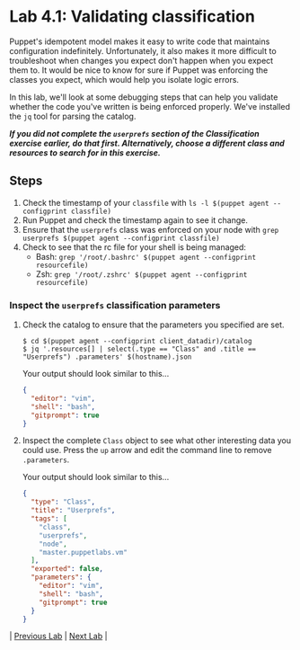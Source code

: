 # Lab 4.1: Validating classification

Puppet's idempotent model makes it easy to write code that maintains configuration indefinitely. Unfortunately, it also makes it more difficult to troubleshoot when changes you expect don't happen when you expect them to. It would be nice to know for sure if Puppet was enforcing the classes you expect, which would help you isolate logic errors.

In this lab, we'll look at some debugging steps that can help you validate whether the code you've written is being enforced properly. We've installed the `jq` tool for parsing the catalog.

**_If you did not complete the `userprefs` section of the Classification exercise earlier, do that first. Alternatively, choose a different class and resources to search for in this exercise._**

## Steps

1. Check the timestamp of your `classfile` with `ls -l $(puppet agent --configprint classfile)`
1. Run Puppet and check the timestamp again to see it change.
1. Ensure that the `userprefs` class was enforced on your node with `grep userprefs $(puppet agent --configprint classfile)`
1. Check to see that the rc file for your shell is being managed:
    * Bash: `grep '/root/.bashrc' $(puppet agent --configprint resourcefile)`
    * Zsh: `grep '/root/.zshrc' $(puppet agent --configprint resourcefile)`

### Inspect the `userprefs` classification parameters

1. Check the catalog to ensure that the parameters you specified are set.

    ```plaintext
    $ cd $(puppet agent --configprint client_datadir)/catalog
    $ jq '.resources[] | select(.type == "Class" and .title == "Userprefs") .parameters' $(hostname).json
    ```

    Your output should look similar to this...

    ```json
    {
      "editor": "vim",
      "shell": "bash",
      "gitprompt": true
    }
    ```

1. Inspect the complete `Class` object to see what other interesting data you could use. Press the `up` arrow and edit the command line to remove `.parameters`.

    Your output should look similar to this...

    ```json
    {
      "type": "Class",
      "title": "Userprefs",
      "tags": [
        "class",
        "userprefs",
        "node",
        "master.puppetlabs.vm"
      ],
      "exported": false,
      "parameters": {
        "editor": "vim",
        "shell": "bash",
        "gitprompt": true
      }
    }
    ```

|  [Previous Lab](../lab-03.3-Manage-a-file)  |  [Next Lab](../lab-04.2-Puppet-run-reports)  |
